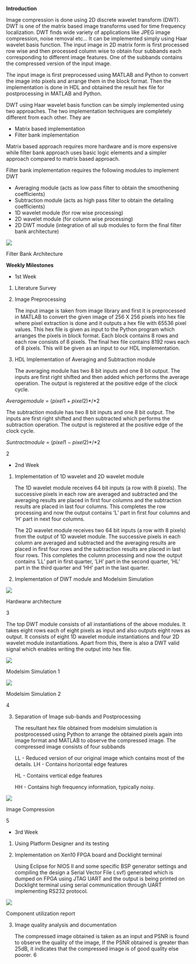 ﻿**Introduction**

Image compression is done using 2D discrete wavelet transform (DWT). DWT is one of the matrix based image transforms used for time frequency localization. DWT finds wide variety of applications like JPEG image compression, noise removal etc... It can be implemented simply using Haar wavelet basis function. The input image in 2D matrix form is first processed row wise and then processed column wise to obtain four subbands each corresponding to different image features. One of the subbands contains the compressed version of the input image.

The input image is first preprocessed using MATLAB and Python to convert the image into pixels and arrange them in the block format. Then the implementation is done in HDL and obtained the result hex file for postprocessing in MATLAB and Python.

DWT using Haar wavelet basis function can be simply implemented using two approaches. The two implementation techniques are completely different from each other. They are

- Matrix based implementation
- Filter bank implementation

Matrix based approach requires more hardware and is more expensive while filter bank approach uses basic logic elements and a simpler approach compared to matrix based approach.

Filter bank implementation requires the following modules to implement DWT

- Averaging module (acts as low pass filter to obtain the smoothening coefficients)
- Subtraction module (acts as high pass filter to obtain the detailing coefficients)
- 1D wavelet module (for row wise processing)
- 2D wavelet module (for column wise processing)
- 2D DWT module (integration of all sub modules to form the final filter bank architecture)

![](Images/Aspose.Words.e3e82046-1436-420c-8c73-02a169882d6e.001.jpeg)

Filter Bank Architecture

**Weekly Milestones**

- 1st Week
1. Literature Survey
1. Image Preprocessing

   The input image is taken from image library and first it is preprocessed in MATLAB to convert the given image of 256 X 256 pixels into hex file where pixel extraction is done and it outputs a hex file with 65536 pixel values. This hex file is given as input to the Python program which arranges the pixels in block format. Each block contains 8 rows and each row consists of 8 pixels. The final hex file contains 8192 rows each of 8 pixels. This will be given as an input to our HDL implementation.

3. HDL Implementation of Averaging and Subtraction module

   The averaging module has two 8 bit inputs and one 8 bit output. The inputs are first right shifted and then added which performs the average operation. The output is registered at the positive edge of the clock cycle.

*Averagemodule* = (*pixel*1 + *pixel*2)*/*2

The subtraction module has two 8 bit inputs and one 8 bit output. The inputs are first right shifted and then subtracted which performs the subtraction operation. The output is registered at the positive edge of the clock cycle.

*Suntractmodule* = (*pixel*1 *− pixel*2)*/*2

2
- 2nd Week
1. Implementation of 1D wavelet and 2D wavelet module

   The 1D wavelet module receives 64 bit inputs (a row with 8 pixels). The successive pixels in each row are averaged and subtracted and the averaging results are placed in first four columns and the subtraction results are placed in last four columns. This completes the row processing and now the output contains ’L’ part in first four columns and ’H’ part in next four columns.

   The 2D wavelet module receives two 64 bit inputs (a row with 8 pixels) from the output of 1D wavelet module. The successive pixels in each column are averaged and subtracted and the averaging results are placed in first four rows and the subtraction results are placed in last four rows. This completes the column processing and now the output contains ’LL’ part in first quarter, ’LH’ part in the second quarter, ’HL’ part in the third quarter and ’HH’ part in the last quarter.

2. Implementation of DWT module and Modelsim Simulation

![](Images/Aspose.Words.e3e82046-1436-420c-8c73-02a169882d6e.002.png)

Hardwarw architecture

3

The top DWT module consists of all instantiations of the above modules. It takes eight rows each of eight pixels as input and also outputs eight rows as output. It consists of eight 1D wavelet module instantiations and four 2D wavelet module instantiations. Apart from this, there is also a DWT valid signal which enables writing the output into hex file.

![](Images/Aspose.Words.e3e82046-1436-420c-8c73-02a169882d6e.003.png)

Modelsim Simulation 1

![](Images/Aspose.Words.e3e82046-1436-420c-8c73-02a169882d6e.004.png)

Modelsim Simulation 2

4

3. Separation of Image sub-bands and Postprocessing

   The resultant hex file obtained from modelsim simulation is postprocessed using Python to arrange the obtained pixels again into image format and MATLAB to observe the compressed image. The compressed image consists of four subbands

   LL - Reduced version of our original image which contains most of the details. LH - Contains horizontal edge features

   HL - Contains vertical edge features

   HH - Contains high frequency information, typically noisy.

![](Images/Aspose.Words.e3e82046-1436-420c-8c73-02a169882d6e.005.png)

Image Compression

5
- 3rd Week
1. Using Platform Designer and its testing
1. Implementation on Xen10 FPGA board and Docklight terminal

   Using Eclipse for NIOS II and some specific BSP generator settings and compiling the design a Serial Vector File (.svf) generated which is dumped on FPGA using JTAG UART and the output is being printed on Docklight terminal using serial communication through UART implementing RS232 protocol.

![](Images/Aspose.Words.e3e82046-1436-420c-8c73-02a169882d6e.006.png)

Component utilization report

3. Image quality analysis and documentation

   The compressed image obtained is taken as an input and PSNR is found to observe the quality of the image, If the PSNR obtained is greater than 25dB, it indicates that the compressed image is of good quality else poorer.
6
